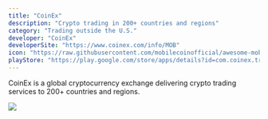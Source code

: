 ```yaml
---
title: "CoinEx"
description: "Crypto trading in 200+ countries and regions"
category: "Trading outside the U.S."
developer: "CoinEx"
developerSite: "https://www.coinex.com/info/MOB"
icon: "https://raw.githubusercontent.com/mobilecoinofficial/awesome-mobilecoin/main/directory/images/coinex.webp"
playStore: "https://play.google.com/store/apps/details?id=com.coinex.trade.play"
---
```

CoinEx is a global cryptocurrency exchange delivering crypto trading services to 200+ countries and regions.

![](https://raw.githubusercontent.com/mobilecoinofficial/awesome-mobilecoin/main/directory/images/coinexscreenshot.png)
